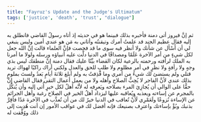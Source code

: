 ```yaml
---
title: "Fayruz's Update and the Judge's Ultimatum"
tags: ['justice', 'death', 'trust', "dialogue"]
---
```


 ثم إنَّ فيروز أتى دمنة فأخبره بذلك فبينما هو في حديثه إذ أتاه رسولُ القاضي فانطلق به إليه فقال
عظيم الجند قد علمتُ أمرك وتيقنتُه وأتاني به مَن هو عندي أمين وليس ينبغي لي أن أَسْأل عن شأنك ولا أنظر فيه سوى ما قد فحصت فإنَّ العلماء قالت إنَّ الله جعل لكل شيءٍ من أمر الآخرة عَلَمًا ومصداقًا في الدنيا دلَّت عليه أنبياؤه ورسله ولولا ما أمرنا به الملك  لرأفته ورحمته بالرعية  لكان القضاء بيِّنًا عليك
فقال دمنة إنَّ منطقك ليس بذي وجهٍ ولا رأفةٍ ولا نظرٍ في أمر مظلوم ولا طلبٍ للحق والعدل ولكني أراك راكبًا لهواك تريد قتلي ولم يستضئ لك شيءٌ من أمري وما قُذِفتُ به ولم أبلغ ثلاثةَ أيامٍ بَعدُ ولستَ بملومٍ بذلك عندي لأنَّ الفاجر لا يُحِبُّ الصلاح وأهله ولا من يعمل أعمال التقى
فقال القاضي إنَّ حقًّا على الوالي أن يُجازِيَ المرء بصلاحه ويَعرِفه له لأنَّه أهلٌ لكل خيرٍ أُتي إليه وأن يُنكِّل بالمجرم عن إساءته ويعذبه ويُعاقبه عليها ليزداد أهلُ الخير في الصلاح رغبة وأهل الجرائم عن الإساءة نُزوعًا ولَعَمْرِي لَأَنْ تُعاقب في الدنيا خيرٌ لك من أن تُعذَّب في الآخرة غدًا فأقِرَّ بذنبك وبُؤْ بإساءتك واعترِف بصنيعك فإنه أفضل لك في عواقب الأمور إن أنت هُدِيت إلى ذلك ووُفِّقت له
